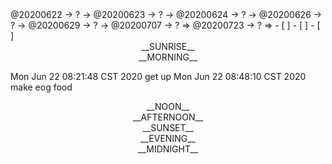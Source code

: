 <link rel="stylesheet"  type="text/css" href="./css/activity.css"/>
<TODO>@20200622 → ? → @20200623 → ? → @20200624 → ? → @20200626 → ? → @20200629 → ? → @20200707 → ? ⇒ @20200723 → ? ⇒ </TODO>
- [ ]    
- [ ]    
- [ ]    

<center><timeblock>__SUNRISE__</timeblock></center>

<center><timeblock>__MORNING__</timeblock></center>

<action>Mon Jun 22 08:21:48 CST 2020 get up</action>
<action>Mon Jun 22 08:48:10 CST 2020 make eog food</action>
<center><timeblock>__NOON__</timeblock></center>

<center><timeblock>__AFTERNOON__</timeblock></center>

<center><timeblock>__SUNSET__</timeblock></center>

<center><timeblock>__EVENING__</timeblock></center>

<center><timeblock>__MIDNIGHT__</timeblock></center>

